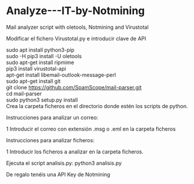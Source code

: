 # Analyze---IT-by-Notmining
Mail analyzer script with oletools, Notmining and Virustotal </br>

Modificar el fichero Virustotal.py e introducir clave de API</br>

sudo apt install python3-pip</br>
sudo -H pip3 install -U oletools</br>
sudo apt-get install ripmime</br>
pip3 install virustotal-api</br>
apt-get install libemail-outlook-message-perl</br>
sudo apt-get install git</br>
git clone https://github.com/SpamScope/mail-parser.git</br>
cd mail-parser</br>
sudo python3 setup.py install</br>
Crea la carpeta ficheros en el directorio donde estén los scripts de python.</br>

Instrucciones para analizar un correo:</br>

1 Introducir el correo con extensión .msg o .eml en la carpeta ficheros</br>

Instrucciones para analizar ficheros:</br>

1 Introducir los ficheros a analizar en la carpeta ficheros.</br>

Ejecuta el script analisis.py: python3 analisis.py</br>

De regalo tenéis una API Key de Notmining
